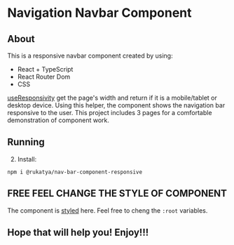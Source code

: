 # Navigation Navbar Component

## About

This is a responsive navbar component created by using:

- React + TypeScript
- React Router Dom
- CSS

[useResponsivity](./src/helper/useWidth.ts) get the page's width and return if it is a mobile/tablet or desktop device. Using this helper, the component shows the navigation bar responsive to the user.
This project includes 3 pages for a comfortable demonstration of component work.

## Running
2. Install:

```
npm i @rukatya/nav-bar-component-responsive
```

## FREE FEEL CHANGE THE STYLE OF COMPONENT

The component is [styled](./src/index.css) here.
Feel free to cheng the `:root` variables.

## Hope that will help you! Enjoy!!!
